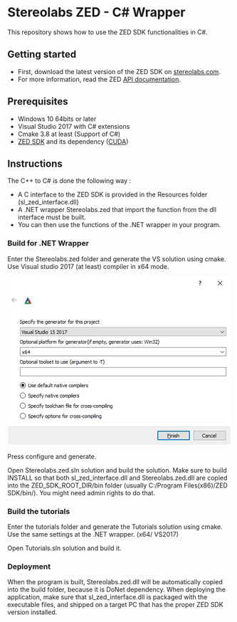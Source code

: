 # Stereolabs ZED - C# Wrapper

This repository shows how to use the ZED SDK functionalities in C#.


## Getting started

- First, download the latest version of the ZED SDK on [stereolabs.com](https://www.stereolabs.com/developers/release/).
- For more information, read the ZED [API documentation](https://www.stereolabs.com/docs/api/index.html).

## Prerequisites

- Windows 10 64bits or later
- Visual Studio 2017 with C# extensions
- Cmake 3.8 at least (Support of C#)
- [ZED SDK](https://www.stereolabs.com/developers/release/) and its dependency ([CUDA](https://developer.nvidia.com/cuda-downloads))


## Instructions

The C++ to C# is done the following way : 
- A C interface to the ZED SDK is provided in the Resources folder (sl_zed_interface.dll)
- A .NET wrapper Stereolabs.zed that import the function from the dll interface must be built. 
- You can then use the functions of the .NET wrapper in your program.


### Build for .NET Wrapper
Enter the Stereolabs.zed folder and generate the VS solution using cmake.
Use Visual studio 2017 (at least) compiler in x64 mode. 

![Cmake](./Documentation/img/cmake_settings.jpg)

Press configure and generate.

Open Stereolabs.zed.sln solution and build the solution. 
Make sure to build INSTALL so that both sl_zed_interface.dll and Stereolabs.zed.dll are copied into the ZED_SDK_ROOT_DIR/bin folder (usually C:/Program Files(x86)/ZED SDK/bin/). You might need admin rights to do that.


### Build the tutorials
Enter the tutorials folder and generate the Tutorials solution using cmake. 
Use the same settings at the .NET wrapper. (x64/ VS2017)

Open Tutorials.sln solution and build it. 


### Deployment
When the program is built, Stereolabs.zed.dll will be automatically copied into the build folder, because it is DoNet dependency. 
When deploying the application, make sure that sl_zed_interface.dll is packaged with the executable files, and shipped on a target PC that has the proper ZED SDK version installed. 
 
